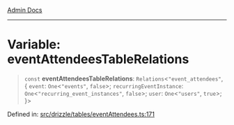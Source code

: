 [Admin Docs](/)

***

# Variable: eventAttendeesTableRelations

> `const` **eventAttendeesTableRelations**: `Relations`\<`"event_attendees"`, \{ `event`: `One`\<`"events"`, `false`\>; `recurringEventInstance`: `One`\<`"recurring_event_instances"`, `false`\>; `user`: `One`\<`"users"`, `true`\>; \}\>

Defined in: [src/drizzle/tables/eventAttendees.ts:171](https://github.com/Sourya07/talawa-api/blob/583d62db9438de398bb9012a4a2617e2cb268b08/src/drizzle/tables/eventAttendees.ts#L171)
